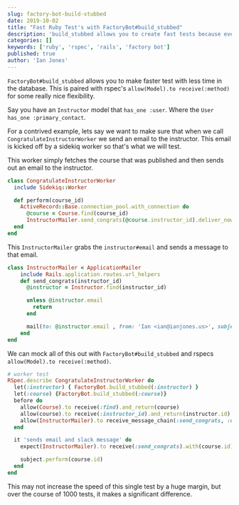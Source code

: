 ```yaml
---
slug: factory-bot-build-stubbed
date: 2019-10-02
title: "Fast Ruby Test's with FactoryBot#build_stubbed"
description: 'build_stubbed allows you to create fast tests because everything is handled in memory with less database hits.'
categories: []
keywords: ['ruby', 'rspec', 'rails', 'factory bot']
published: true
author: 'Ian Jones'
---
```


`FactoryBot#build_stubbed` allows you to make faster test with less time in the
database. This is paired with rspec's `allow(Model).to receive(:method)` for some
really nice flexibility.

Say you have an `Instructor` model that `has_one :user`. Where the `User has_one :primary_contact`.

For a contrived example, lets say we want to make sure that when we call `CongratulateInstructorWorker`
we send an email to the instructor. This email is kicked off by a sidekiq worker so that's
what we will test.

This worker simply fetches the course that was published and then sends out an
email to the instructor.

```ruby
class CongratulateInstructorWorker
  include Sidekiq::Worker

  def perform(course_id)
    ActiveRecord::Base.connection_pool.with_connection do
      @course = Course.find(course_id)
      InstructorMailer.send_congrats(@course.instructor_id).deliver_now
  end
end
```

This `InstructorMailer` grabs the `instructor#email` and sends a message to that email.

```ruby
class InstructorMailer < ApplicationMailer
    include Rails.application.routes.url_helpers
    def send_congrats(instructor_id)
      @instructor = Instructor.find(instructor_id)

      unless @instructor.email
        return
      end

      mail(to: @instructor.email , from: 'Ian <ian@ianjones.us>', subject: "Congratulations on Your Course Release 🥳")
    end
end
```

We can mock all of this out with `FactoryBot#build_stubbed` and rspecs `allow(Model).to receive(:method)`.

```ruby
# worker test
RSpec.describe CongratulateInstructorWorker do
  let(:instructor) { FactoryBot.build_stubbed(:instructor) }
  let(:course) {FactoryBot.build_stubbed(:course)}
  before do
    allow(Course).to receive(:find).and_return(course)
    allow(course).to receive(:instructor_id).and_return(instructor.id)
    allow(InstructorMailer).to receive_message_chain(:send_congrats, :deliver_now)
  end

  it 'sends email and slack message' do
    expect(InstructorMailer).to receive(:send_congrats).with(course.id)

    subject.perform(course.id)
  end
end
```

This may not increase the speed of this single test by a huge margin, but over the
course of 1000 tests, it makes a significant difference.
